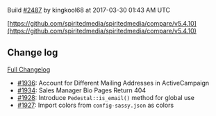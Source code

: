 Build [#2487](https://circleci.com/gh/spiritedmedia/spiritedmedia/2487) by kingkool68 at 2017-03-30 01:43 AM UTC

[https://github.com/spiritedmedia/spiritedmedia/compare/v5.4.10](https://github.com/spiritedmedia/spiritedmedia/compare/v5.4.10)
## Change log
[Full Changelog](https://github.com/spiritedmedia/spiritedmedia/compare/v5.4.9...v5.4.10)

 - [#1936](https://github.com/spiritedmedia/spiritedmedia/pull/1936): Account for Different Mailing Addresses in ActiveCampaign
 - [#1934](https://github.com/spiritedmedia/spiritedmedia/pull/1934): Sales Manager Bio Pages Return 404
 - [#1928](https://github.com/spiritedmedia/spiritedmedia/pull/1928): Introduce `Pedestal::is_email()` method for global use
 - [#1927](https://github.com/spiritedmedia/spiritedmedia/pull/1927): Import colors from `config-sassy.json` as colors
